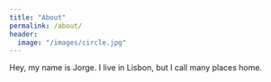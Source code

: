 ```yaml
---
title: "About"
permalink: /about/
header:
  image: "/images/circle.jpg"
---
```


Hey, my name is Jorge. I live in Lisbon, but I call many places home.
